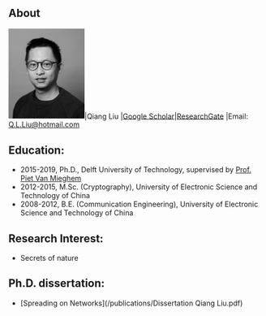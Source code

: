 ## About
<img width='150' src="img/qiang.jpeg">|Qiang Liu
|[Google Scholar](https://scholar.google.com/citations?user=qNGI9gEAAAAJ)|[ResearchGate](https://www.researchgate.net/profile/Qiang_Liu109)
|Email: [Q.L.Liu@hotmail.com](malto:Q.L.Liu@hotmail.com)

## Education:
* 2015-2019, Ph.D., Delft University of Technology, supervised by [Prof. Piet Van Mieghem](https://www.nas.ewi.tudelft.nl/people/Piet/)
* 2012-2015, M.Sc. (Cryptography), University of Electronic Science and Technology of China
* 2008-2012, B.E. (Communication Engineering), University of Electronic Science and Technology of China

## Research Interest:
* Secrets of nature

## Ph.D. dissertation:
* [Spreading on Networks](/publications/Dissertation Qiang Liu.pdf)
